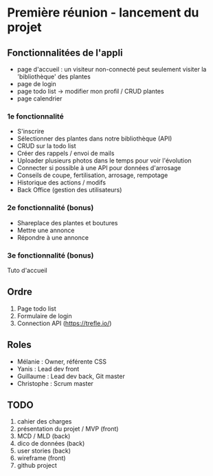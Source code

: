 # Première réunion - lancement du projet

## Fonctionnalitées de l'appli

- page d'accueil : un visiteur non-connecté peut seulement visiter la 'bibliothèque' des plantes
- page de login
- page todo list -> modifier mon profil / CRUD plantes
- page calendrier

### 1e fonctionnalité

- S'inscrire
- Sélectionner des plantes dans notre bibliothèque (API)
- CRUD sur la todo list
- Créer des rappels / envoi de mails
- Uploader plusieurs photos dans le temps pour voir l'évolution
- Connecter si possible à une API pour données d'arrosage
- Conseils de coupe, fertilisation, arrosage, rempotage
- Historique des actions / modifs
- Back Office (gestion des utilisateurs)

### 2e fonctionnalité (bonus)

- Shareplace des plantes et boutures
- Mettre une annonce
- Répondre à une annonce

### 3e fonctionnalité (bonus)

Tuto d'accueil

## Ordre

1) Page todo list
2) Formulaire de login
3) Connection API (https://trefle.io/)

## Roles

- Mélanie : Owner, référente CSS
- Yanis : Lead dev front
- Guillaume : Lead dev back, Git master
- Christophe : Scrum master

## TODO

1) cahier des charges
2) présentation du projet / MVP (front)
3) MCD / MLD (back)
4) dico de données (back)
5) user stories (back)
6) wireframe (front)
7) github project
